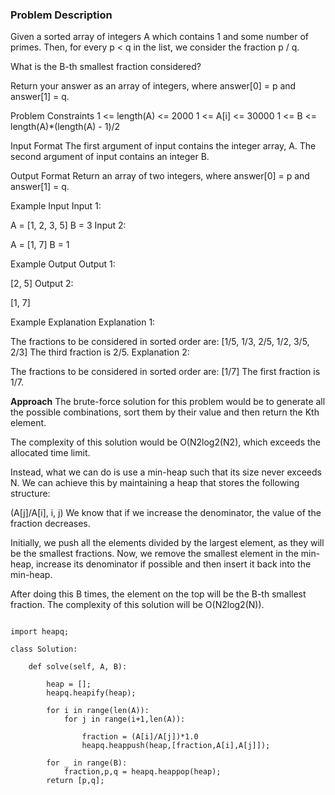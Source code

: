 ### Problem Description

Given a sorted array of integers A which contains 1 and some number of primes.
Then, for every p < q in the list, we consider the fraction p / q.

What is the B-th smallest fraction considered?

Return your answer as an array of integers, where answer[0] = p and answer[1] = q.



Problem Constraints
1 <= length(A) <= 2000
1 <= A[i] <= 30000
1 <= B <= length(A)*(length(A) - 1)/2



Input Format
The first argument of input contains the integer array, A.
The second argument of input contains an integer B.



Output Format
Return an array of two integers, where answer[0] = p and answer[1] = q.



Example Input
Input 1:

 A = [1, 2, 3, 5]
 B = 3
Input 2:

 A = [1, 7]
 B = 1


Example Output
Output 1:

 [2, 5]
Output 2:

 [1, 7]


Example Explanation
Explanation 1:

 The fractions to be considered in sorted order are:
 [1/5, 1/3, 2/5, 1/2, 3/5, 2/3]
 The third fraction is 2/5.
Explanation 2:

 The fractions to be considered in sorted order are:
 [1/7]
 The first fraction is 1/7.

**Approach**
The brute-force solution for this problem would be to generate all the possible combinations, sort them by their value and then return the
Kth element.

The complexity of this solution would be O(N2log2(N2),
which exceeds the allocated time limit.

Instead, what we can do is use a min-heap such that its size never exceeds N.
We can achieve this by maintaining a heap that stores the following structure:

(A[j]/A[i], i, j)
We know that if we increase the denominator, the value of the fraction decreases.

Initially, we push all the elements divided by the largest element, as they will be the smallest fractions.
Now, we remove the smallest element in the min-heap,
increase its denominator if possible and then insert it back into the min-heap.

After doing this B times, the element on the top will be the B-th smallest fraction.
The complexity of this solution will be O(N2log2(N)).

```

import heapq;

class Solution:

    def solve(self, A, B):

        heap = [];
        heapq.heapify(heap);

        for i in range(len(A)):
            for j in range(i+1,len(A)):
                
                fraction = (A[i]/A[j])*1.0
                heapq.heappush(heap,[fraction,A[i],A[j]]);
        
        for _ in range(B):
            fraction,p,q = heapq.heappop(heap);
        return [p,q];

```
